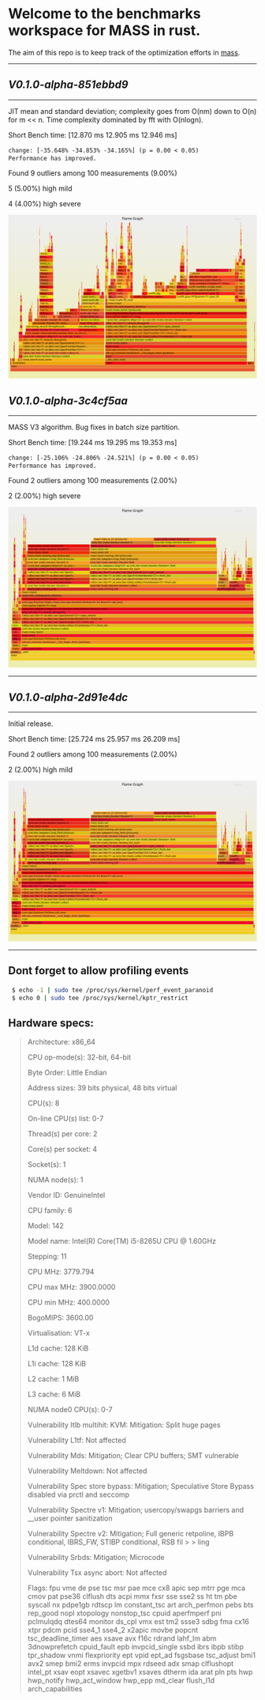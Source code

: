 # Welcome to the benchmarks workspace for MASS in rust.
The aim of this repo is to keep track of the optimization efforts in [mass](https://github.com/CAGS295/mass).

---
## *V0.1.0-alpha-851ebbd9*
---
JIT mean and standard deviation; complexity goes from  O(nm) down to O(n) for m << n.
Time complexity dominated by fft with O(nlogn).


Short Bench time:   [12.870 ms 12.905 ms 12.946 ms]

    change: [-35.648% -34.853% -34.165%] (p = 0.00 < 0.05)
    Performance has improved.

Found 9 outliers among 100 measurements (9.00%)

  5 (5.00%) high mild

  4 (4.00%) high severe

![v0.1.0](flamegraphs/V0.1.0-alpha-851ebbd9.svg)
## *V0.1.0-alpha-3c4cf5aa*
---
MASS V3 algorithm.
Bug fixes in batch size partition.

 Short Bench time:   [19.244 ms 19.295 ms 19.353 ms]

    change: [-25.106% -24.806% -24.521%] (p = 0.00 < 0.05)
    Performance has improved.

Found 2 outliers among 100 measurements (2.00%)

  2 (2.00%) high severe

![v0.1.0](flamegraphs/V0.1.0-alpha-2d91e4dc.svg)

---

## *V0.1.0-alpha-2d91e4dc*
---
Initial release.
 
Short Bench time:   [25.724 ms 25.957 ms 26.209 ms]

 Found 2 outliers among 100 measurements (2.00%)

  2 (2.00%) high mild


![v0.1.0](flamegraphs/V0.1.0-alpha-2d91e4dc.svg)

---

## Dont forget to allow profiling events

```bash
 $ echo -1 | sudo tee /proc/sys/kernel/perf_event_paranoid
 $ echo 0 | sudo tee /proc/sys/kernel/kptr_restrict
 ```

## Hardware specs:

> Architecture:                    x86_64
>
> CPU op-mode(s):                  32-bit, 64-bit
> 
> Byte Order:                      Little Endian
> 
> Address sizes:                   39 bits physical, 48 bits virtual
> 
> CPU(s):                          8
> 
> On-line CPU(s) list:             0-7
> 
>
> Thread(s) per core:              2
>
> Core(s) per socket:              4
>
> Socket(s):                       1
>
> NUMA node(s):                    1
>
> Vendor ID:                       GenuineIntel
>
> CPU family:                      6
>
> Model:                           142
>
> Model name:                      Intel(R) Core(TM) i5-8265U CPU @ 1.60GHz
>
> Stepping:                        11
>
> CPU MHz:                         3779.794
>
> CPU max MHz:                     3900.0000
>
> CPU min MHz:                     400.0000
>
> BogoMIPS:                        3600.00
>
> Virtualisation:                  VT-x
>
> L1d cache:                       128 KiB
>
> L1i cache:                       128 KiB
>
> L2 cache:                        1 MiB
>
> L3 cache:                        6 MiB
>
> NUMA node0 CPU(s):               0-7
>
> Vulnerability Itlb multihit:     KVM: Mitigation: Split huge pages
>
> Vulnerability L1tf:              Not affected
>
> Vulnerability Mds:               Mitigation; Clear CPU buffers; SMT vulnerable
>
> Vulnerability Meltdown:          Not affected
>
> Vulnerability Spec store bypass: Mitigation; Speculative Store Bypass disabled via prctl and seccomp
>
> Vulnerability Spectre v1:        Mitigation; usercopy/swapgs barriers and __user pointer sanitization
>
> Vulnerability Spectre v2:        Mitigation; Full generic retpoline, IBPB conditional, IBRS_FW, STIBP conditional, RSB fil
                                 >
                                 > ling
>
> Vulnerability Srbds:             Mitigation; Microcode
>
> Vulnerability Tsx async abort:   Not affected
>
> Flags:                           fpu vme de pse tsc msr pae mce cx8 apic sep mtrr pge mca cmov pat pse36 clflush dts acpi 
mmx fxsr sse sse2 ss ht tm pbe syscall nx pdpe1gb rdtscp lm constant_tsc art arch_perfmon
pebs bts rep_good nopl xtopology nonstop_tsc cpuid aperfmperf pni pclmulqdq dtes64 monitor ds_cpl vmx est tm2 ssse3 sdbg fma cx16 xtpr pdcm pcid sse4_1 sse4_2 x2apic movbe popcnt tsc_deadline_timer aes xsave avx f16c rdrand lahf_lm abm 3dnowprefetch cpuid_fault epb 
invpcid_single ssbd ibrs ibpb stibp tpr_shadow vnmi flexpriority ept vpid ept_ad fsgsbase
tsc_adjust bmi1 avx2 smep bmi2 erms invpcid mpx rdseed adx smap clflushopt intel_pt xsav
eopt xsavec xgetbv1 xsaves dtherm ida arat pln pts hwp hwp_notify hwp_act_window hwp_epp 
md_clear flush_l1d arch_capabilities